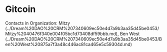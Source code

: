# Gitcoin

Contacts in Organization: Mitzy (../Dream%20DAO%20CRM%207340609ec50e4d7a9b3aa35d45be0453/Mitzy%2040476f340e004f05bc1d73408df59bbb.md), Ben West (../Dream%20DAO%20CRM%207340609ec50e4d7a9b3aa35d45be0453/Ben%20West%20875a7f3a48c446ac81ca465e5c59304d.md)